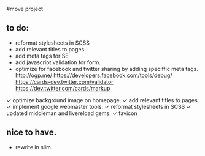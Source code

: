 #move project
## to do:
- reformat stylesheets in SCSS
- add relevant titles to pages.
- add meta tags for SE
- add javascriot validation for form.
- optimize for facebook and twitter sharing by adding speciffic meta tags.
http://ogp.me/
https://developers.facebook.com/tools/debug/
https://cards-dev.twitter.com/validator
https://dev.twitter.com/cards/markup

✓ optimize background image on homepage.
✓ add relevant titles to pages.
✓ implement google webmaster tools.
✓ reformat stylesheets in SCSS
✓ updated middleman and livereload gems.
✓ favicon

## nice to have.
- rewrite in slim.
